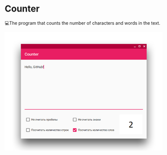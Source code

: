 # Counter
💻The program that counts the number of characters and words in the text.

![Screenshot](https://github.com/DionysusBenstein/Counter/raw/master/Screenshot.png) 
